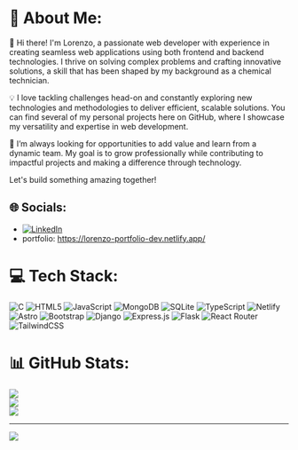 # 💫 About Me:
👋 Hi there! I'm Lorenzo, a passionate web developer with experience in creating seamless web applications using both frontend and backend technologies. I thrive on solving complex problems and crafting innovative solutions, a skill that has been shaped by my background as a chemical technician.

💡 I love tackling challenges head-on and constantly exploring new technologies and methodologies to deliver efficient, scalable solutions. You can find several of my personal projects here on GitHub, where I showcase my versatility and expertise in web development.

🚀 I’m always looking for opportunities to add value and learn from a dynamic team. My goal is to grow professionally while contributing to impactful projects and making a difference through technology.

Let's build something amazing together!

## 🌐 Socials:
- [![LinkedIn](https://img.shields.io/badge/LinkedIn-%230077B5.svg?logo=linkedin&logoColor=white)](https://www.linkedin.com/in/lorenzo-comparetto-1559b6262/)
- portfolio: https://lorenzo-portfolio-dev.netlify.app/

# 💻 Tech Stack:
![C](https://img.shields.io/badge/c-%2300599C.svg?style=for-the-badge&logo=c&logoColor=white) ![HTML5](https://img.shields.io/badge/html5-%23E34F26.svg?style=for-the-badge&logo=html5&logoColor=white) ![JavaScript](https://img.shields.io/badge/javascript-%23323330.svg?style=for-the-badge&logo=javascript&logoColor=%23F7DF1E) ![MongoDB](https://img.shields.io/badge/MongoDB-%234ea94b.svg?style=for-the-badge&logo=mongodb&logoColor=white) ![SQLite](https://img.shields.io/badge/sqlite-%2307405e.svg?style=for-the-badge&logo=sqlite&logoColor=white) ![TypeScript](https://img.shields.io/badge/typescript-%23007ACC.svg?style=for-the-badge&logo=typescript&logoColor=white) ![Netlify](https://img.shields.io/badge/netlify-%23000000.svg?style=for-the-badge&logo=netlify&logoColor=#00C7B7) ![Astro](https://img.shields.io/badge/astro-%232C2052.svg?style=for-the-badge&logo=astro&logoColor=white) ![Bootstrap](https://img.shields.io/badge/bootstrap-%238511FA.svg?style=for-the-badge&logo=bootstrap&logoColor=white) ![Django](https://img.shields.io/badge/django-%23092E20.svg?style=for-the-badge&logo=django&logoColor=white) ![Express.js](https://img.shields.io/badge/express.js-%23404d59.svg?style=for-the-badge&logo=express&logoColor=%2361DAFB) ![Flask](https://img.shields.io/badge/flask-%23000.svg?style=for-the-badge&logo=flask&logoColor=white) ![React Router](https://img.shields.io/badge/React_Router-CA4245?style=for-the-badge&logo=react-router&logoColor=white) ![TailwindCSS](https://img.shields.io/badge/tailwindcss-%2338B2AC.svg?style=for-the-badge&logo=tailwind-css&logoColor=white)
# 📊 GitHub Stats:
![](https://github-readme-stats.vercel.app/api?username=lolocompa&theme=radical&hide_border=false&include_all_commits=false&count_private=false)<br/>
![](https://github-readme-streak-stats.herokuapp.com/?user=lolocompa&theme=radical&hide_border=false)<br/>
![](https://github-readme-stats.vercel.app/api/top-langs/?username=lolocompa&theme=radical&hide_border=false&include_all_commits=false&count_private=false&layout=compact)

---
[![](https://visitcount.itsvg.in/api?id=lolocompa&icon=0&color=0)](https://visitcount.itsvg.in)

<!-- Proudly created with GPRM ( https://gprm.itsvg.in ) -->
